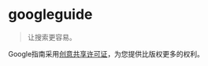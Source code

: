 # googleguide
> 让搜索更容易。





Google指南采用[创意共享许可证](https://creativecommons.org/licenses/by-nc/2.0/)，为您提供比版权更多的权利。
